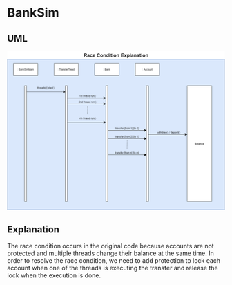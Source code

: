 # BankSim

## UML
![UML](https://github.com/DalvirSingh99/BankSim/blob/Shunsuke_Omura/RaceCondition.png)
## Explanation
The race condition occurs in the original code because accounts are not protected and multiple threads change their balance at the same time. In order to resolve the race condition, we need to add protection to lock each account when one of the threads is executing the transfer and release the lock when the execution is done. 
